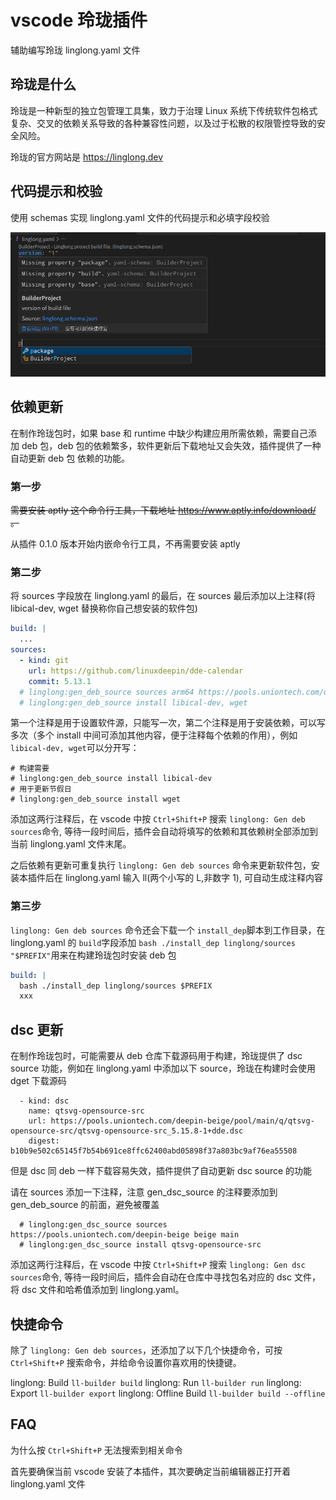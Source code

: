 # vscode 玲珑插件

辅助编写玲珑 linglong.yaml 文件

## 玲珑是什么

玲珑是一种新型的独立包管理工具集，致力于治理 Linux 系统下传统软件包格式复杂、交叉的依赖关系导致的各种兼容性问题，以及过于松散的权限管控导致的安全风险。

玲珑的官方网站是 https://linglong.dev

## 代码提示和校验

使用 schemas 实现 linglong.yaml 文件的代码提示和必填字段校验

![image](./image.png)

## 依赖更新

在制作玲珑包时，如果 base 和 runtime 中缺少构建应用所需依赖，需要自己添加 deb 包，deb 包的依赖繁多，软件更新后下载地址又会失效，插件提供了一种自动更新 deb 包 依赖的功能。

### 第一步

~~需要安装 aptly 这个命令行工具，下载地址 https://www.aptly.info/download/ 。~~

从插件 0.1.0 版本开始内嵌命令行工具，不再需要安装 aptly

### 第二步

将 sources 字段放在 linglong.yaml 的最后，在 sources 最后添加以上注释(将 libical-dev, wget 替换称你自己想安装的软件包)

```yaml
build: |
  ...
sources:
  - kind: git
    url: https://github.com/linuxdeepin/dde-calendar
    commit: 5.13.1
  # linglong:gen_deb_source sources arm64 https://pools.uniontech.com/deepin-beige beige main community
  # linglong:gen_deb_source install libical-dev, wget
```

第一个注释是用于设置软件源，只能写一次，第二个注释是用于安装依赖，可以写多次（多个 install 中间可添加其他内容，便于注释每个依赖的作用），例如`libical-dev, wget`可以分开写：

```
# 构建需要
# linglong:gen_deb_source install libical-dev
# 用于更新节假日
# linglong:gen_deb_source install wget
```

添加这两行注释后，在 vscode 中按 `Ctrl+Shift+P` 搜索 `linglong: Gen deb sources`命令, 等待一段时间后，插件会自动将填写的依赖和其依赖树全部添加到当前 linglong.yaml 文件末尾。

之后依赖有更新可重复执行 `linglong: Gen deb sources` 命令来更新软件包，安装本插件后在 linglong.yaml 输入 ll(两个小写的 L,非数字 1), 可自动生成注释内容

### 第三步

`linglong: Gen deb sources` 命令还会下载一个 `install_dep`脚本到工作目录，在 linglong.yaml 的 `build`字段添加 `bash ./install_dep linglong/sources "$PREFIX"`用来在构建玲珑包时安装 deb 包

```yaml
build: |
  bash ./install_dep linglong/sources $PREFIX
  xxx
```

## dsc 更新

在制作玲珑包时，可能需要从 deb 仓库下载源码用于构建，玲珑提供了 dsc source 功能，例如在 linglong.yaml 中添加以下 source，玲珑在构建时会使用 dget 下载源码

```
  - kind: dsc
    name: qtsvg-opensource-src
    url: https://pools.uniontech.com/deepin-beige/pool/main/q/qtsvg-opensource-src/qtsvg-opensource-src_5.15.8-1+dde.dsc
    digest: b10b9e502c65145f7b54b691ce8ffc62400abd05898f37a803bc9af76ea55508
```

但是 dsc 同 deb 一样下载容易失效，插件提供了自动更新 dsc source 的功能

请在 sources 添加一下注释，注意 gen_dsc_source 的注释要添加到 gen_deb_source 的前面，避免被覆盖

```
  # linglong:gen_dsc_source sources https://pools.uniontech.com/deepin-beige beige main
  # linglong:gen_dsc_source install qtsvg-opensource-src
```

添加这两行注释后，在 vscode 中按 `Ctrl+Shift+P` 搜索 `linglong: Gen dsc sources`命令, 等待一段时间后，插件会自动在仓库中寻找包名对应的 dsc 文件，将 dsc 文件和哈希值添加到 linglong.yaml。

## 快捷命令

除了 `linglong: Gen deb sources`，还添加了以下几个快捷命令，可按 `Ctrl+Shift+P` 搜索命令，并给命令设置你喜欢用的快捷键。

linglong: Build
`ll-builder build`
linglong: Run
`ll-builder run`
linglong: Export
`ll-builder export`
linglong: Offline Build
`ll-builder build --offline`

## FAQ

为什么按 `Ctrl+Shift+P` 无法搜索到相关命令

首先要确保当前 vscode 安装了本插件，其次要确定当前编辑器正打开着 linglong.yaml 文件
